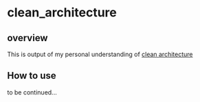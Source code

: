 # clean_architecture
## overview
This is output of my personal understanding of [clean architecture](https://blog.cleancoder.com/uncle-bob/2012/08/13/the-clean-architecture.html)

## How to use
to be continued...